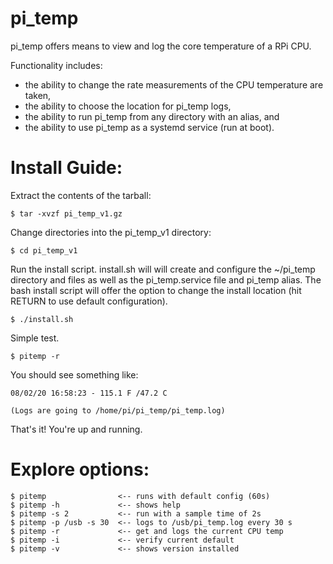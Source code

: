 # pi_temp

pi_temp offers means to view and log the core temperature of a RPi CPU.

Functionality includes: 
  - the ability to change the rate measurements of the CPU temperature are taken, 
  - the ability to choose the location for pi_temp logs,
  - the ability to run pi_temp from any directory with an alias, and
  - the ability to use pi_temp as a systemd service (run at boot).

# Install Guide:

Extract the contents of the tarball:

    $ tar -xvzf pi_temp_v1.gz

Change directories into the pi_temp_v1 directory:

    $ cd pi_temp_v1

Run the install script.  install.sh will will create and configure the ~/pi_temp directory and files as well as the pi_temp.service file and pi_temp alias.  The bash install script will offer the option to change the install location (hit RETURN to use default configuration).

    $ ./install.sh

Simple test. 

    $ pitemp -r

You should see something like:

    08/02/20 16:58:23 - 115.1 F /47.2 C

    (Logs are going to /home/pi/pi_temp/pi_temp.log)

That's it! You're up and running.

# Explore options:

    $ pitemp                <-- runs with default config (60s)
    $ pitemp -h             <-- shows help
    $ pitemp -s 2           <-- run with a sample time of 2s
    $ pitemp -p /usb -s 30  <-- logs to /usb/pi_temp.log every 30 s
    $ pitemp -r             <-- get and logs the current CPU temp
    $ pitemp -i             <-- verify current default
    $ pitemp -v             <-- shows version installed
